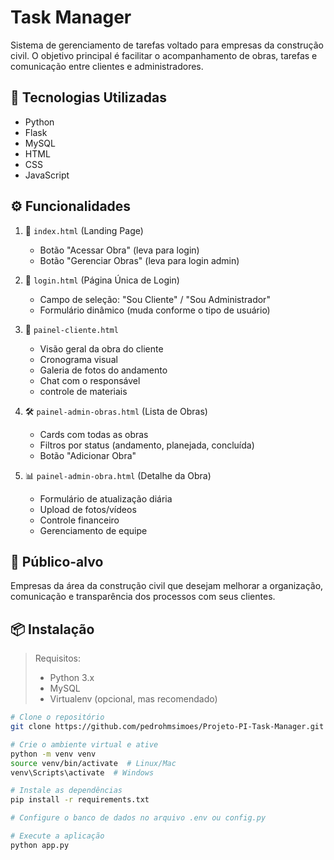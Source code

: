 # Task Manager

Sistema de gerenciamento de tarefas voltado para empresas da construção civil. O objetivo principal é facilitar o acompanhamento de obras, tarefas e comunicação entre clientes e administradores.

## 🚀 Tecnologias Utilizadas

- Python
- Flask
- MySQL
- HTML
- CSS
- JavaScript

## ⚙️ Funcionalidades

1. 📍 `index.html` (Landing Page)
   - Botão "Acessar Obra" (leva para login)
   - Botão "Gerenciar Obras" (leva para login admin)

2. 🔑 `login.html` (Página Única de Login)
   - Campo de seleção: "Sou Cliente" / "Sou Administrador"
   - Formulário dinâmico (muda conforme o tipo de usuário)

3. 👷 `painel-cliente.html`
   - Visão geral da obra do cliente
   - Cronograma visual
   - Galeria de fotos do andamento
   - Chat com o responsável
   - controle de materiais

4. 🛠️ `painel-admin-obras.html` (Lista de Obras)
   - Cards com todas as obras
   - Filtros por status (andamento, planejada, concluída)
   - Botão "Adicionar Obra"

5. 📊 `painel-admin-obra.html` (Detalhe da Obra)
   - Formulário de atualização diária
   - Upload de fotos/vídeos
   - Controle financeiro
   - Gerenciamento de equipe

## 🎯 Público-alvo

Empresas da área da construção civil que desejam melhorar a organização, comunicação e transparência dos processos com seus clientes.

## 📦 Instalação

> Requisitos:
> - Python 3.x
> - MySQL
> - Virtualenv (opcional, mas recomendado)

```bash
# Clone o repositório
git clone https://github.com/pedrohmsimoes/Projeto-PI-Task-Manager.git

# Crie o ambiente virtual e ative
python -m venv venv
source venv/bin/activate  # Linux/Mac
venv\Scripts\activate  # Windows

# Instale as dependências
pip install -r requirements.txt

# Configure o banco de dados no arquivo .env ou config.py

# Execute a aplicação
python app.py
